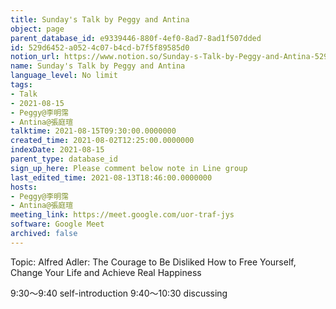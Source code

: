 ```yaml
---
title: Sunday's Talk by Peggy and Antina
object: page
parent_database_id: e9339446-880f-4ef0-8ad7-8ad1f507dded
id: 529d6452-a052-4c07-b4cd-b7f5f89585d0
notion_url: https://www.notion.so/Sunday-s-Talk-by-Peggy-and-Antina-529d6452a0524c07b4cdb7f5f89585d0
name: Sunday's Talk by Peggy and Antina
language_level: No limit
tags:
- Talk
- 2021-08-15
- Peggy@李明霈
- Antina@張庭瑄
talktime: 2021-08-15T09:30:00.0000000
created_time: 2021-08-02T12:25:00.0000000
indexDate: 2021-08-15
parent_type: database_id
sign_up_here: Please comment below note in Line group
last_edited_time: 2021-08-13T18:46:00.0000000
hosts:
- Peggy@李明霈
- Antina@張庭瑄
meeting_link: https://meet.google.com/uor-traf-jys
software: Google Meet
archived: false
---
```


Topic: Alfred Adler: The Courage to Be Disliked
How to Free Yourself, Change Your Life and Achieve Real Happiness

9:30～9:40 self-introduction
9:40～10:30 discussing


